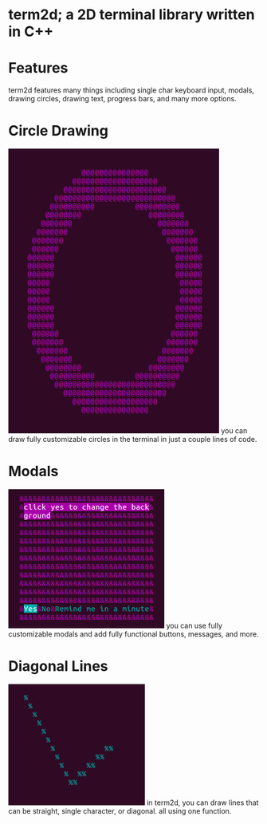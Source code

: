 # term2d; a 2D terminal library written in C++

# Features

term2d features many things including single char keyboard input, modals, drawing circles, drawing text, progress bars, and many more options.

# Circle Drawing

![alt tag](https://raw.githubusercontent.com/emd22/term2d/master/screenies/Circle.png)
you can draw fully customizable circles in the terminal in just a couple lines of code.

# Modals

![alt tag](https://raw.githubusercontent.com/emd22/term2d/master/screenies/Modal.png)
you can use fully customizable modals and add fully functional buttons, messages, and more.

# Diagonal Lines

![alt tag](https://raw.githubusercontent.com/emd22/term2d/master/screenies/Diagonal.png)
in term2d, you can draw lines that can be straight, single character, or diagonal. all using one function.

